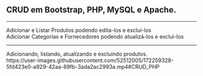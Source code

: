 ## CRUD em Bootstrap, PHP, MySQL e Apache.
<hr>
Adicionar e Listar Produtos podendo edita-los e excluí-los<br />
Adicionar Categorias e Fornecedores podendo atualizá-los e excluí-los
<hr>
Adicionando, listando, atualizando e excluindo produtos.<br />
https://user-images.githubusercontent.com/52512005/172259328-5fd423e0-a929-42aa-89fb-3ada2ac2993a.mp4#CRUD_PHP


